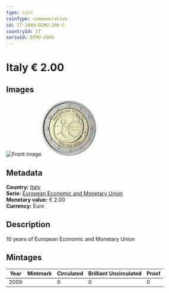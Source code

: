 ```yaml
---
type: coin
coinType: commemorative
id: IT-2009-EEMU-200-C
countryId: IT
serieId: EEMU-2009
---
```


# Italy € 2.00

## Images

<img src="../../Images/common-2007-200.png" height="150" alt="Front image"><img src="Images/IT-2009-200.webp" height="150" alt="Back image">

## Metadata

**Country:** [Italy](../../Countries/Italy/index.md)\
**Serie:** [European Economic and Monetary Union](index.md)\
**Monetary value:** € 2.00\
**Currency:** Euro

## Description

10 years of European Economic and Monetary Union

## Mintages

| Year | Mintmark | Circulated | Brilliant Uncirculated | Proof |
| ---- | -------- | ---------- | ---------------------- | ----- |
| 2009 |  | 0| 0 | 0 |
